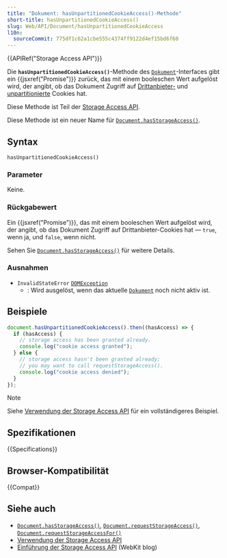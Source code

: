 ```yaml
---
title: "Dokument: hasUnpartitionedCookieAccess()-Methode"
short-title: hasUnpartitionedCookieAccess()
slug: Web/API/Document/hasUnpartitionedCookieAccess
l10n:
  sourceCommit: 775df1c62a1cbe555c4374ff9122d4ef15bd6f60
---
```


{{APIRef("Storage Access API")}}

Die **`hasUnpartitionedCookieAccess()`**-Methode des [`Dokument`](/de/docs/Web/API/Document)-Interfaces gibt ein {{jsxref("Promise")}} zurück, das mit einem booleschen Wert aufgelöst wird, der angibt, ob das Dokument Zugriff auf [Drittanbieter-](/de/docs/Web/Privacy/Guides/Third-party_cookies) und [unpartitionierte](/de/docs/Web/API/Storage_Access_API#unpartitioned_versus_partitioned_cookies) Cookies hat.

Diese Methode ist Teil der [Storage Access API](/de/docs/Web/API/Storage_Access_API).

Diese Methode ist ein neuer Name für [`Document.hasStorageAccess()`](/de/docs/Web/API/Document/hasStorageAccess).

## Syntax

```js-nolint
hasUnpartitionedCookieAccess()
```

### Parameter

Keine.

### Rückgabewert

Ein {{jsxref("Promise")}}, das mit einem booleschen Wert aufgelöst wird, der angibt, ob das Dokument Zugriff auf Drittanbieter-Cookies hat — `true`, wenn ja, und `false`, wenn nicht.

Sehen Sie [`Document.hasStorageAccess()`](/de/docs/Web/API/Document/hasStorageAccess) für weitere Details.

### Ausnahmen

- `InvalidStateError` [`DOMException`](/de/docs/Web/API/DOMException)
  - : Wird ausgelöst, wenn das aktuelle [`Dokument`](/de/docs/Web/API/Document) noch nicht aktiv ist.

## Beispiele

```js
document.hasUnpartitionedCookieAccess().then((hasAccess) => {
  if (hasAccess) {
    // storage access has been granted already.
    console.log("cookie access granted");
  } else {
    // storage access hasn't been granted already;
    // you may want to call requestStorageAccess().
    console.log("cookie access denied");
  }
});
```

> [!NOTE]
> Siehe [Verwendung der Storage Access API](/de/docs/Web/API/Storage_Access_API/Using) für ein vollständigeres Beispiel.

## Spezifikationen

{{Specifications}}

## Browser-Kompatibilität

{{Compat}}

## Siehe auch

- [`Document.hasStorageAccess()`](/de/docs/Web/API/Document/hasStorageAccess), [`Document.requestStorageAccess()`](/de/docs/Web/API/Document/requestStorageAccess), [`Document.requestStorageAccessFor()`](/de/docs/Web/API/Document/requestStorageAccessFor)
- [Verwendung der Storage Access API](/de/docs/Web/API/Storage_Access_API/Using)
- [Einführung der Storage Access API](https://webkit.org/blog/8124/introducing-storage-access-api/) (WebKit blog)
